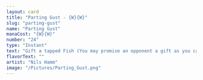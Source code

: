```yaml
---
layout: card
title: "Parting Gust - {W}{W}"
slug: "parting-gust"
name: "Parting Gust"
manaCost: "{W}{W}"
number: "24"
type: "Instant"
text: "Gift a tapped Fish (You may promise an opponent a gift as you cast this spell. If you do, they create a tapped 1/1 blue Fish creature token before its other effects.)\nExile target nontoken creature. If the gift wasn't promised, return that card to the battlefield under its owner's control with a +1/+1 counter on it at the beginning of the next end step."
flavorText: ""
artist: "Nils Hamm"
image: "/Pictures/Parting_Gust.png"
---
```


